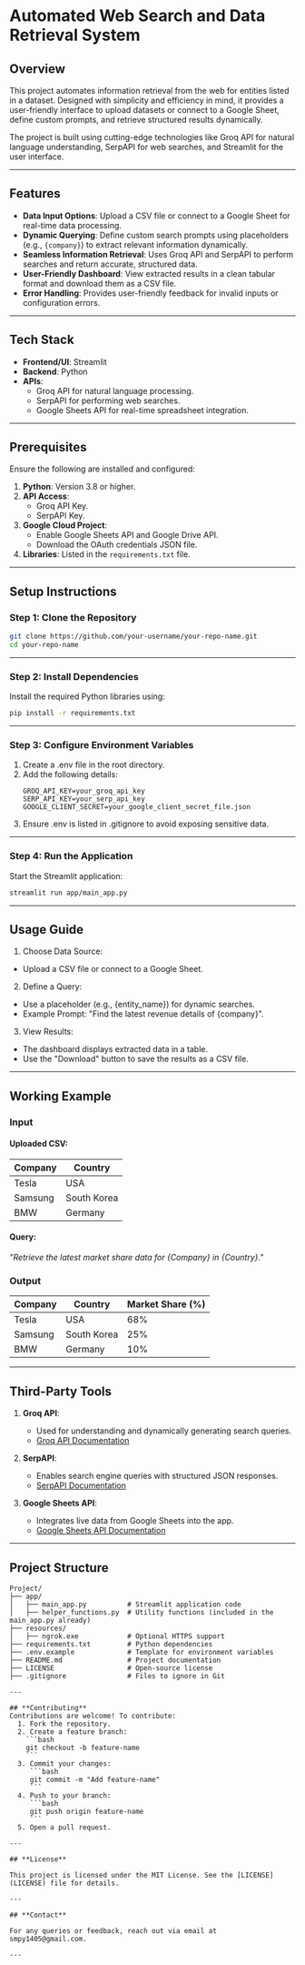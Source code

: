 # **Automated Web Search and Data Retrieval System**

## **Overview**
This project automates information retrieval from the web for entities listed in a dataset. Designed with simplicity and efficiency in mind, it provides a user-friendly interface to upload datasets or connect to a Google Sheet, define custom prompts, and retrieve structured results dynamically.

The project is built using cutting-edge technologies like Groq API for natural language understanding, SerpAPI for web searches, and Streamlit for the user interface.

---

## **Features**
- **Data Input Options**: Upload a CSV file or connect to a Google Sheet for real-time data processing.
- **Dynamic Querying**: Define custom search prompts using placeholders (e.g., `{company}`) to extract relevant information dynamically.
- **Seamless Information Retrieval**: Uses Groq API and SerpAPI to perform searches and return accurate, structured data.
- **User-Friendly Dashboard**: View extracted results in a clean tabular format and download them as a CSV file.
- **Error Handling**: Provides user-friendly feedback for invalid inputs or configuration errors.

---

## **Tech Stack**
- **Frontend/UI**: Streamlit
- **Backend**: Python
- **APIs**: 
  - Groq API for natural language processing.
  - SerpAPI for performing web searches.
  - Google Sheets API for real-time spreadsheet integration.

---

## **Prerequisites**
Ensure the following are installed and configured:
1. **Python**: Version 3.8 or higher.
2. **API Access**: 
   - Groq API Key.
   - SerpAPI Key.
3. **Google Cloud Project**: 
   - Enable Google Sheets API and Google Drive API.
   - Download the OAuth credentials JSON file.
4. **Libraries**: Listed in the `requirements.txt` file.

---

## **Setup Instructions**

### **Step 1: Clone the Repository**
```bash
git clone https://github.com/your-username/your-repo-name.git
cd your-repo-name
```
---

### **Step 2: Install Dependencies**
Install the required Python libraries using:
```bash
pip install -r requirements.txt
```
---

### **Step 3: Configure Environment Variables**
1. Create a .env file in the root directory.
2. Add the following details:
   ```plaintext
   GROQ_API_KEY=your_groq_api_key
   SERP_API_KEY=your_serp_api_key
   GOOGLE_CLIENT_SECRET=your_google_client_secret_file.json
   ```
3. Ensure .env is listed in .gitignore to avoid exposing sensitive data.
---

### **Step 4: Run the Application**
Start the Streamlit application:
```bash
streamlit run app/main_app.py
```

---

## **Usage Guide**
1. Choose Data Source:
  - Upload a CSV file or connect to a Google Sheet.
2. Define a Query:
  - Use a placeholder (e.g., {entity_name}) for dynamic searches.
  - Example Prompt: "Find the latest revenue details of {company}".
3. View Results:
  - The dashboard displays extracted data in a table.
  - Use the "Download" button to save the results as a CSV file.

---

## **Working Example**

### **Input**
#### Uploaded CSV:
| Company       | Country       |
|---------------|---------------|
| Tesla         | USA           |
| Samsung       | South Korea   |
| BMW           | Germany       |

#### Query:
_"Retrieve the latest market share data for {Company} in {Country}."_

### **Output**
| Company       | Country       | Market Share (%) |
|---------------|---------------|------------------|
| Tesla         | USA           | 68%              |
| Samsung       | South Korea   | 25%              |
| BMW           | Germany       | 10%              |

---

## **Third-Party Tools**

1. **Groq API**:
   - Used for understanding and dynamically generating search queries.
   - [Groq API Documentation](https://groq.com/docs)

2. **SerpAPI**:
   - Enables search engine queries with structured JSON responses.
   - [SerpAPI Documentation](https://serpapi.com/docs)

3. **Google Sheets API**:
   - Integrates live data from Google Sheets into the app.
   - [Google Sheets API Documentation](https://developers.google.com/sheets)

---

## **Project Structure**
```plaintext
Project/
├── app/
│   ├── main_app.py          # Streamlit application code
│   ├── helper_functions.py  # Utility functions (included in the main_app.py already)
├── resources/
│   ├── ngrok.exe            # Optional HTTPS support
├── requirements.txt         # Python dependencies
├── .env.example             # Template for environment variables
├── README.md                # Project documentation
├── LICENSE                  # Open-source license
├── .gitignore               # Files to ignore in Git

---

## **Contributing**
Contributions are welcome! To contribute:
  1. Fork the repository.
  2. Create a feature branch:
    ```bash
    git checkout -b feature-name
    ```
  3. Commit your changes:
     ```bash
     git commit -m "Add feature-name"
     ```
  4. Push to your branch:
     ```bash
     git push origin feature-name
     ```
  5. Open a pull request.

---

## **License**

This project is licensed under the MIT License. See the [LICENSE](LICENSE) file for details.

---

## **Contact**

For any queries or feedback, reach out via email at smpy1405@gmail.com.

---
